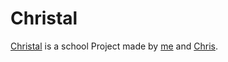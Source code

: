 # Christal
[Christal](https://www.github.com/Jonas-Fierlings/Christal) is a school Project made by [me](https://www.github.com/Jonas-Fierlings) and [Chris](https://www.github.com/chris18191).

